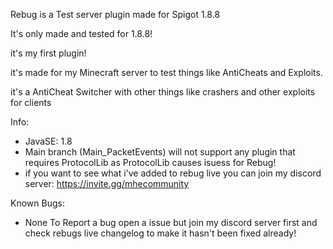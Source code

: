 Rebug is a Test server plugin made for Spigot 1.8.8

It's only made and tested for 1.8.8!

it's my first plugin!

it's made for my Minecraft server to test things like AntiCheats and Exploits.

it's a AntiCheat Switcher with other things like crashers and other exploits for clients


Info:
- JavaSE: 1.8
- Main branch (Main_PacketEvents) will not support any plugin that requires ProtocolLib as ProtocolLib causes isuess for Rebug!
- if you want to see what i've added to rebug live you can join my discord server: https://invite.gg/mhecommunity

Known Bugs:
- None
To Report a bug open a issue but join my discord server first and check rebugs live changelog to make it hasn't been fixed already!
